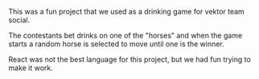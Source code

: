 This was a fun project that we used as a drinking game for vektor team social.

The contestants bet drinks on one of the "horses" and when the game starts a random horse is selected to move until one is the winner.

React was not the best language for this project, but we had fun trying to make it work.
